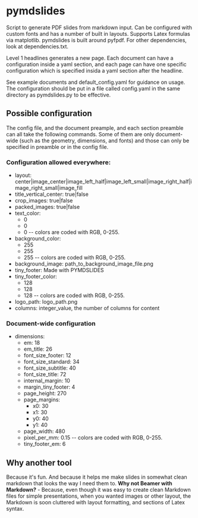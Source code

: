# pymdslides

Script to generate PDF slides from markdown input. Can be configured with custom fonts and has a number of built in layouts. Supports Latex formulas via matplotlib. pymdslides is built around pyfpdf. For other dependencies, look at dependencies.txt.

Level 1 headlines generates a new page. Each document can have a configuration inside a yaml section, and each page can have one specific configuration which is specified insida a yaml section after the headline.

See example documents and default_config.yaml for guidance on usage. The configuration should be put in a file called config.yaml in the same directory as pymdslides.py to be effective.

## Possible configuration

The config file, and the document preample, and each section preamble can all take the following commands. Some of them are only document-wide (such as the geometry, dimensions, and fonts) and those can only be specified in preamble or in the config file.

### Configuration allowed everywhere:

* layout: center|image_center|image_left_half|image_left_small|image_right_half|image_right_small|image_fill
* title_vertical_center: true|false
* crop_images: true|false
* packed_images: true|false
* text_color:
  - 0
  - 0
  - 0
  -- colors are coded with RGB, 0-255.
* background_color:
  - 255
  - 255
  - 255
  -- colors are coded with RGB, 0-255.
* background_image: path_to_background_image_file.png
* tiny_footer: Made with PYMDSLIDES
* tiny_footer_color:
  - 128
  - 128
  - 128
  -- colors are coded with RGB, 0-255.
* logo_path: logo_path.png
* columns: integer_value, the number of columns for content

### Document-wide configuration

* dimensions:
    - em: 18
    - em_title: 26
    - font_size_footer: 12
    - font_size_standard: 34
    - font_size_subtitle: 40
    - font_size_title: 72
    - internal_margin: 10
    - margin_tiny_footer: 4
    - page_height: 270
    - page_margins:
        - x0: 30
        - x1: 30
        - y0: 40
        - y1: 40
    - page_width: 480
    - pixel_per_mm: 0.15
      -- colors are coded with RGB, 0-255.
    - tiny_footer_em: 6

## Why another tool

Because it's fun. And because it helps me make slides in somewhat clean markdown that looks the way I need them to. **Why not Beamer with Markdown?** - Because, even though it was easy to create clean Markdown files for simple presentations, when you wanted images or other layout, the Markdown is soon cluttered with layout formatting, and sections of Latex syntax.
